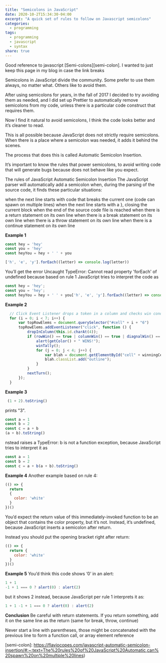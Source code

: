 ```yaml
---
title: "Semicolons in JavaScript"
date: 2020-10-2T15:34:30-04:00
excerpt: "A quick set of rules to follow on Javascript semicolons"
categories:
  - programming
tags:
  - programming
  - javascript
  - syntax
share: true
---
```

Good reference to javascript [Semi-colons][semi-colon]. I wanted to just keep this page in my blog in case the link breaks

Semicolons in JavaScript divide the community. Some prefer to use them always, no matter what. Others like to avoid them.

After using semicolons for years, in the fall of 2017 I decided to try avoiding them as needed, and I did set up Prettier to automatically remove semicolons from my code, unless there is a particular code construct that requires them.

Now I find it natural to avoid semicolons, I think the code looks better and it’s cleaner to read.

This is all possible because JavaScript does not strictly require semicolons. When there is a place where a semicolon was needed, it adds it behind the scenes.

The process that does this is called Automatic Semicolon Insertion.

It’s important to know the rules that power semicolons, to avoid writing code that will generate bugs because does not behave like you expect.

The rules of JavaScript Automatic Semicolon Insertion
The JavaScript parser will automatically add a semicolon when, during the parsing of the source code, it finds these particular situations:

when the next line starts with code that breaks the current one (code can spawn on multiple lines)
when the next line starts with a }, closing the current block
when the end of the source code file is reached
when there is a return statement on its own line
when there is a break statement on its own line
when there is a throw statement on its own line
when there is a continue statement on its own line 

**Example 1**
```javascript
const hey = 'hey'
const you = 'hey'
const heyYou = hey + ' ' + you

['h', 'e', 'y'].forEach((letter) => console.log(letter))
```
You’ll get the error Uncaught TypeError: Cannot read property 'forEach' of undefined because based on rule 1 JavaScript tries to interpret the code as
```javascript
const hey = 'hey';
const you = 'hey';
const heyYou = hey + ' ' + you['h', 'e', 'y'].forEach((letter) => console.log(letter))
```
**Example 2**

```javascript
  // Click Event Listener drops a token in a column and checks win conditions
  for (i = 0; i < 7; i++) {
      var topRowElems = document.querySelector("#cell" + i + "6")
      topRowElems.addEventListener("click", function () {
          dropInColumn(this.id.charAt(4));
          if (rowWin() == true | columnWin() == true | diagnalWin() == true) {
              alert(getColor() + " WINS!");
              winTally();
              for (j = 0; j < 4; j++) {
                  var blah = document.getElementById("cell" + winningCells[j].x + winningCells[j].y);
                  blah.classList.add("outline");
              }
          }
          nextTurn();
      });
  }
```
**Example 3**
```javascript
 (1 + 2).toString()
 ```
 prints "3".

 ```javascript
 const a = 1
const b = 2
const c = a + b
(a + b).toString()
```
nstead raises a TypeError: b is not a function exception, because JavaScript tries to interpret it as

```javascript
const a = 1
const b = 2
const c = a + b(a + b).toString()
```

**Example 4**
Another example based on rule 4:

```javascript
(() => {
  return
  {
    color: 'white'
  }
})()
```

You’d expect the return value of this immediately-invoked function to be an object that contains the color property, but it’s not. Instead, it’s undefined, because JavaScript inserts a semicolon after return.

Instead you should put the opening bracket right after return:

```javascript
(() => {
  return {
    color: 'white'
  }
})()
```
**Example 5**
You’d think this code shows ‘0’ in an alert:

```javascript
1 + 1
-1 + 1 === 0 ? alert(0) : alert(2)
```

but it shows 2 instead, because JavaScript per rule 1 interprets it as:

```javascript
1 + 1 -1 + 1 === 0 ? alert(0) : alert(2)
```
**Conclusion**
Be careful with return statements. If you return something, add it on the same line as the return (same for break, throw, continue)

Never start a line with parentheses, those might be concatenated with the previous line to form a function call, or array element reference

[semi-colon]: https://flaviocopes.com/javascript-automatic-semicolon-insertion/#:~:text=The%20rules%20of%20JavaScript%20Automatic,can%20spawn%20on%20multiple%20lines)